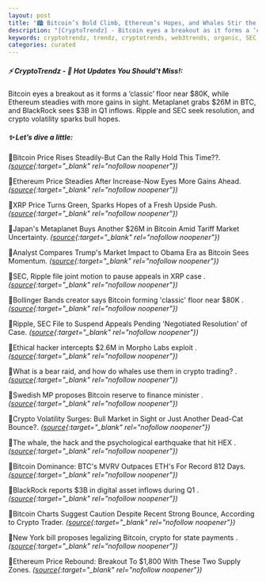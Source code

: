 ```yaml
---
layout: post
title: "🏙️ Bitcoin’s Bold Climb, Ethereum’s Hopes, and Whales Stir the Waters"
description: "[CryptoTrendz] - Bitcoin eyes a breakout as it forms a ‘classic’ floor near $80K, while Ethereum steadies with more gains in sight. Metaplanet grabs $26M in BTC, and BlackRock sees $3B in Q1 inflows. Ripple and SEC seek resolution, and crypto volatility sparks bull hopes."
keywords: cryptotrendz, trendz, cryptotrends, web3trends, organic, SEC, crypto, Bitcoin, digital, Market, XRP
categories: curated
---
```


##### ⚡ CryptoTrendz - 📌 *Hot Updates You Should't Miss!:*

Bitcoin eyes a breakout as it forms a ‘classic’ floor near $80K, while Ethereum steadies with more gains in sight. Metaplanet grabs $26M in BTC, and BlackRock sees $3B in Q1 inflows. Ripple and SEC seek resolution, and crypto volatility sparks bull hopes.

##### ✨ *Let’s dive a little:*


🔹Bitcoin Price Rises Steadily-But Can the Rally Hold This Time??. *([source](https://s.avyag.com/25fj){:target="_blank" rel="nofollow noopener"})*

🔹Ethereum Price Steadies After Increase-Now Eyes More Gains Ahead. *([source](https://s.avyag.com/opwo){:target="_blank" rel="nofollow noopener"})*

🔹XRP Price Turns Green, Sparks Hopes of a Fresh Upside Push. *([source](https://s.avyag.com/zgc4){:target="_blank" rel="nofollow noopener"})*

🔹Japan's Metaplanet Buys Another $26M in Bitcoin Amid Tariff Market Uncertainty. *([source](https://s.avyag.com/6c64){:target="_blank" rel="nofollow noopener"})*

🔹Analyst Compares Trump's Market Impact to Obama Era as Bitcoin Sees Momentum. *([source](https://s.avyag.com/4g3i){:target="_blank" rel="nofollow noopener"})*

🔹SEC, Ripple file joint motion to pause appeals in XRP case . *([source](https://s.avyag.com/dne4){:target="_blank" rel="nofollow noopener"})*

🔹Bollinger Bands creator says Bitcoin forming 'classic' floor near $80K . *([source](https://s.avyag.com/cog1){:target="_blank" rel="nofollow noopener"})*

🔹Ripple, SEC File to Suspend Appeals Pending 'Negotiated Resolution' of Case. *([source](https://s.avyag.com/a3w4){:target="_blank" rel="nofollow noopener"})*

🔹Ethical hacker intercepts $2.6M in Morpho Labs exploit . *([source](https://s.avyag.com/21jy){:target="_blank" rel="nofollow noopener"})*

🔹What is a bear raid, and how do whales use them in crypto trading? . *([source](https://s.avyag.com/u8d5){:target="_blank" rel="nofollow noopener"})*

🔹Swedish MP proposes Bitcoin reserve to finance minister . *([source](https://s.avyag.com/h0uz){:target="_blank" rel="nofollow noopener"})*

🔹Crypto Volatility Surges: Bull Market in Sight or Just Another Dead-Cat Bounce?. *([source](https://s.avyag.com/8y0q){:target="_blank" rel="nofollow noopener"})*

🔹The whale, the hack and the psychological earthquake that hit HEX . *([source](https://s.avyag.com/rhuu){:target="_blank" rel="nofollow noopener"})*

🔹Bitcoin Dominance: BTC's MVRV Outpaces ETH's For Record 812 Days. *([source](https://s.avyag.com/hmwf){:target="_blank" rel="nofollow noopener"})*

🔹BlackRock reports $3B in digital asset inflows during Q1 . *([source](https://s.avyag.com/rzft){:target="_blank" rel="nofollow noopener"})*

🔹Bitcoin Charts Suggest Caution Despite Recent Strong Bounce, According to Crypto Trader. *([source](https://s.avyag.com/3roq){:target="_blank" rel="nofollow noopener"})*

🔹New York bill proposes legalizing Bitcoin, crypto for state payments . *([source](https://s.avyag.com/lgar){:target="_blank" rel="nofollow noopener"})*

🔹Ethereum Price Rebound: Breakout To $1,800 With These Two Supply Zones. *([source](https://s.avyag.com/eryd){:target="_blank" rel="nofollow noopener"})*
